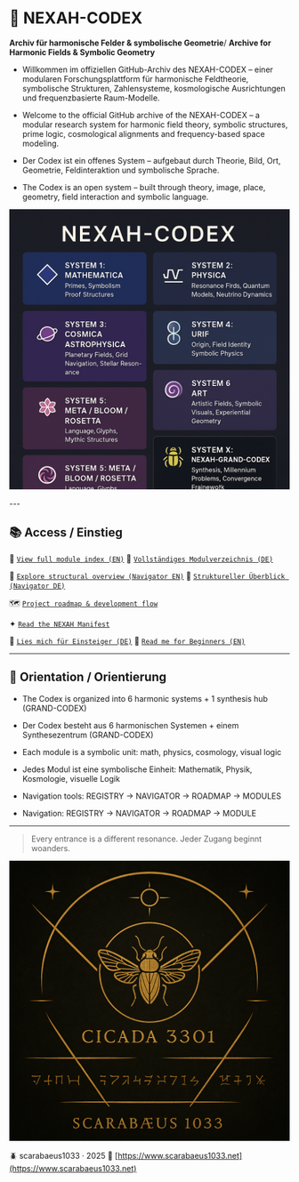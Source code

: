# 🌌 NEXAH-CODEX

**Archiv für harmonische Felder & symbolische Geometrie**/
**Archive for Harmonic Fields & Symbolic Geometry**

- Willkommen im offiziellen GitHub-Archiv des NEXAH-CODEX – einer modularen Forschungsplattform für harmonische Feldtheorie, symbolische Strukturen, Zahlensysteme, kosmologische Ausrichtungen und frequenzbasierte Raum-Modelle.
- Welcome to the official GitHub archive of the NEXAH-CODEX – a modular research system for harmonic field theory, symbolic structures, prime logic, cosmological alignments and frequency-based space modeling.

- Der Codex ist ein offenes System – aufgebaut durch Theorie, Bild, Ort, Geometrie, Feldinteraktion und symbolische Sprache.
- The Codex is an open system – built through theory, image, place, geometry, field interaction and symbolic language.

<p align="center">
  <img src="./NEXAH-CODEX.png" width="720" alt="NEXAH-CODEX · Structural System Overview">
</p>
---

## 📚 Access / Einstieg

📘 [`View full module index (EN)`](📘%20NEXAH-CODEX%20MODULE%20REGISTRY.md)
📘 [`Vollständiges Modulverzeichnis (DE)`](📘%20NEXAH-CODEX%20MODULVERZEICHNIS.md)

🧭 [`Explore structural overview (Navigator EN)`](🧭%20NEXAH%20NAVIGATOR%20%28en%29.md)
🧭 [`Struktureller Überblick (Navigator DE)`](🧭%20NEXAH%20NAVIGATOR%20%28de%29.md)

🗺️ [`Project roadmap & development flow`](🗺️%20ROADMAP.md)

✦ [`Read the NEXAH Manifest`](✦%20NEXAH-MANIFEST%20✦.md)

📎 [`Lies mich für Einsteiger (DE)`](📎%20LIES%20MICH%20für%20EINSTEIGER.md)
📎 [`Read me for Beginners (EN)`](📎%20START%20HERE%20–%20INTRO%20FOR%20EXPLORERS.md)

---

## 🧩 Orientation / Orientierung

* The Codex is organized into 6 harmonic systems + 1 synthesis hub (GRAND-CODEX)

* Der Codex besteht aus 6 harmonischen Systemen + einem Synthesezentrum (GRAND-CODEX)

* Each module is a symbolic unit: math, physics, cosmology, visual logic

* Jedes Modul ist eine symbolische Einheit: Mathematik, Physik, Kosmologie, visuelle Logik

* Navigation tools: REGISTRY → NAVIGATOR → ROADMAP → MODULES

* Navigation: REGISTRY → NAVIGATOR → ROADMAP → MODULE

---

> Every entrance is a different resonance.
> Jeder Zugang beginnt woanders.

<p align="center">
  <img src="./cikada-scarabaeus.png" width="600" alt="Cikada Scarabäus Codex">
</p>

🪲 scarabaeus1033 · 2025
🔗 [https://www.scarabaeus1033.net](https://www.scarabaeus1033.net)

